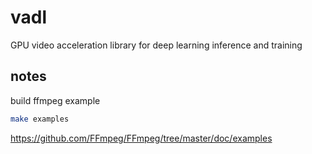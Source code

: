 # vadl
GPU video acceleration library for deep learning inference and training

## notes
build ffmpeg example
```bash
make examples
```
https://github.com/FFmpeg/FFmpeg/tree/master/doc/examples
